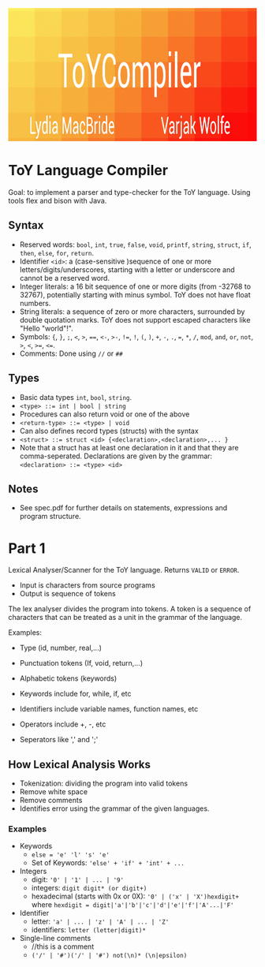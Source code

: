<img src="https://github.com/varjakw/ToYCompiler/blob/main/ToYCompiler.jpg" width="960" height="270" />

# ToY Language Compiler
Goal: to implement a parser and type-checker for the ToY language. Using tools flex and bison with Java.

## Syntax
- Reserved words: ```bool```, ```int```, ```true```, ```false```, ```void```, ```printf```, ```string```, ```struct```, ```if```, ```then```, ```else```, ```for```, ```return```.
- Identifier ```<id>```: a (case-sensitive )sequence of one or more letters/digits/underscores, starting with a letter or underscore and cannot be a reserved word.
- Integer literals: a 16 bit sequence of one or more digits (from -32768 to 32767), potentially starting with minus symbol. ToY does not have float numbers.
- String literals: a sequence of zero or more characters, surrounded by double quotation marks. ToY does not support escaped characters like "Hello \"world\"!".
- Symbols: ```{```, ```}```, ```;```, ```<```, ```>```, ```==```, ```<-```, ```>-```, ```!=```, ```!```, ```(```, ```)```, ```+```, ```-```, ```.```, ```=```,  ```*```,  ```/```,  ```mod```,  ```and```,  ```or```,  ```not```, ```>```,  ```<```,  ```>=```,  ```<=```. 
- Comments: Done using ```//``` or ```##```

## Types

- Basic data types ```int```, ```bool```, ```string```.
- ```<type> ::= int | bool | string```
- Procedures can also return void or one of the above
- ```<return-type> ::= <type> | void```
- Can also defines record types (structs) with the syntax
- ```<struct> ::= struct <id> {<declaration>,<declaration>,... }```
- Note that a struct has at least one declaration in it and that they are comma-seperated. Declarations are given by the grammar: ```<declaration> ::= <type> <id>```

## Notes
- See spec.pdf for further details on statements, expressions and program structure.

# Part 1
Lexical Analyser/Scanner for the ToY language. Returns ```VALID``` or ```ERROR```.

- Input is characters from source programs
- Output is sequence of tokens

The lex analyser divides the program into tokens. A token is a sequence of characters that can be treated as a unit in the grammar of the language.

Examples:
- Type (id, number, real,...)
- Punctuation tokens (If, void, return,...)
- Alphabetic tokens (keywords)
  
    
    
- Keywords include for, while, if, etc 
- Identifiers include variable names, function names, etc
- Operators include +, -, etc
- Seperators like ',' and ';'

## How Lexical Analysis Works
- Tokenization: dividing the program into valid tokens
- Remove white space
- Remove comments
- Identifies error using the grammar of the given languages.

### Examples
- Keywords
  - ```else = 'e' 'l' 's' 'e'```
  - Set of Keywords: ```'else' + 'if' + 'int' + ...```
- Integers
  - digit: ```'0' | '1' | ... | '9'```
  - integers: ```digit digit* (or digit+) ```
  - hexadecimal (starts with 0x or 0X): ```'0' | ('x' | 'X')hexdigit+``` where ```hexdigit = digit|'a'|'b'|'c'|'d'|'e'|'f'|'A'...|'F'```
- Identifier
  - letter: ```'a' | ... | 'z' | 'A' | ... | 'Z'```
  - identifiers: ```letter (letter|digit)*```
- Single-line comments
  - //this is a comment
  - ```('/' | '#')('/' | '#') not(\n)* (\n|epsilon)```

